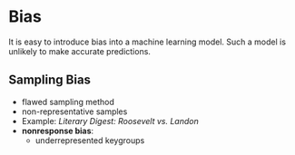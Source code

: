 # Bias

It is easy to introduce bias into a machine learning model. Such a model is unlikely to make accurate predictions.

## Sampling Bias

- flawed sampling method
- non-representative samples
- Example: *Literary Digest: Roosevelt vs. Landon*
- **nonresponse bias**:
  - underrepresented keygroups 